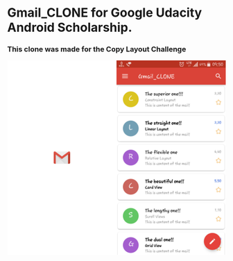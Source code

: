# Gmail_CLONE for Google Udacity Android Scholarship. 

### This clone was made for the Copy Layout Challenge

<img src="/imgonline-com-ua-twotoone-YETpNmMXKYDlkaUk.jpg" >
